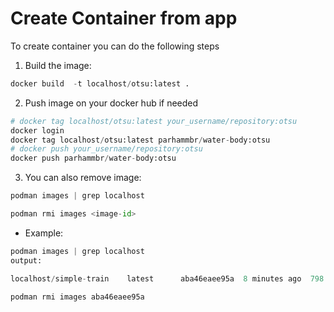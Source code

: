 # Create Container from app

To create container you can do the following steps

1) Build the image:

```python
docker build  -t localhost/otsu:latest .
```
2) Push image on your docker hub if needed
```python
# docker tag localhost/otsu:latest your_username/repository:otsu
docker login
docker tag localhost/otsu:latest parhammbr/water-body:otsu
# docker push your_username/repository:otsu
docker push parhammbr/water-body:otsu

```

3) You can also remove image:
```python 
podman images | grep localhost

podman rmi images <image-id>
```
- Example:
```python 
podman images | grep localhost
output:

localhost/simple-train    latest      aba46eaee95a  8 minutes ago  798 MB

podman rmi images aba46eaee95a
```